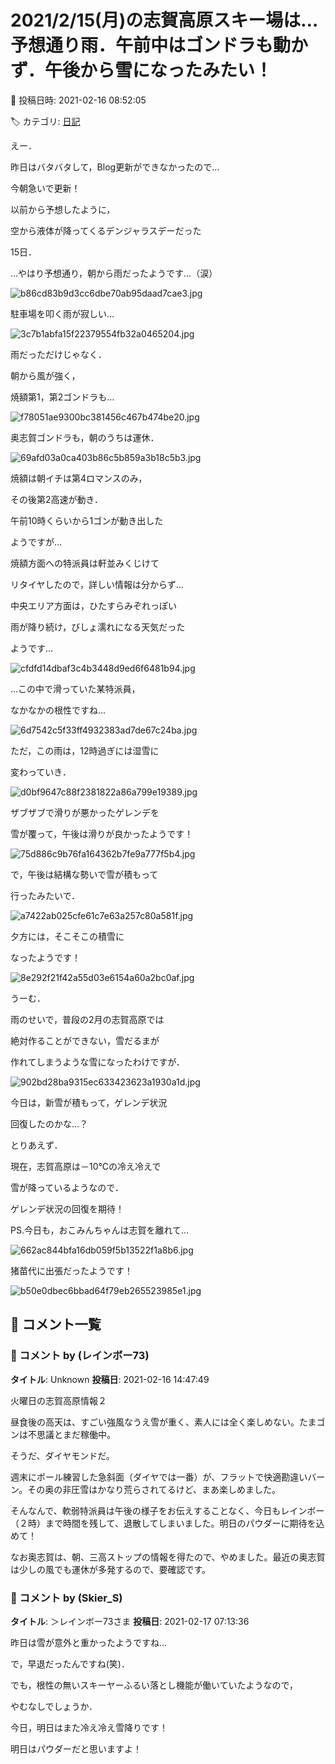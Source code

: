 # 2021/2/15(月)の志賀高原スキー場は…予想通り雨．午前中はゴンドラも動かず．午後から雪になったみたい！

📅 投稿日時: 2021-02-16 08:52:05

🏷️ カテゴリ: [日記](cc4b5682fb7b8b144980957a978653fb0.md)

えー．


昨日はバタバタして，Blog更新ができなかったので…


今朝急いで更新！





以前から予想したように，


空から液体が降ってくるデンジャラスデーだった


15日．


…やはり予想通り，朝から雨だったようです…（涙）




![b86cd83b9d3cc6dbe70ab95daad7cae3.jpg](images/b86cd83b9d3cc6dbe70ab95daad7cae3.jpg)




駐車場を叩く雨が寂しい…




![3c7b1abfa15f22379554fb32a0465204.jpg](images/3c7b1abfa15f22379554fb32a0465204.jpg)







雨だっただけじゃなく．


朝から風が強く，


焼額第1，第2ゴンドラも…




![f78051ae9300bc381456c467b474be20.jpg](images/f78051ae9300bc381456c467b474be20.jpg)




奥志賀ゴンドラも，朝のうちは運休．




![69afd03a0ca403b86c5b859a3b18c5b3.jpg](images/69afd03a0ca403b86c5b859a3b18c5b3.jpg)




焼額は朝イチは第4ロマンスのみ，


その後第2高速が動き．


午前10時くらいから1ゴンが動き出した


ようですが…


焼額方面への特派員は軒並みくじけて


リタイヤしたので，詳しい情報は分からず…





中央エリア方面は，ひたすらみぞれっぽい


雨が降り続け，びしょ濡れになる天気だった


ようです…




![cfdfd14dbaf3c4b3448d9ed6f6481b94.jpg](images/cfdfd14dbaf3c4b3448d9ed6f6481b94.jpg)




…この中で滑っていた某特派員，


なかなかの根性ですね…




![6d7542c5f33ff4932383ad7de67c24ba.jpg](images/6d7542c5f33ff4932383ad7de67c24ba.jpg)







ただ，この雨は，12時過ぎには湿雪に


変わっていき．




![d0bf9647c88f2381822a86a799e19389.jpg](images/d0bf9647c88f2381822a86a799e19389.jpg)




ザブザブで滑りが悪かったゲレンデを


雪が覆って，午後は滑りが良かったようです！




![75d886c9b76fa164362b7fe9a777f5b4.jpg](images/75d886c9b76fa164362b7fe9a777f5b4.jpg)




で，午後は結構な勢いで雪が積もって


行ったみたいで．




![a7422ab025cfe61c7e63a257c80a581f.jpg](images/a7422ab025cfe61c7e63a257c80a581f.jpg)




夕方には，そこそこの積雪に


なったようです！




![8e292f21f42a55d03e6154a60a2bc0af.jpg](images/8e292f21f42a55d03e6154a60a2bc0af.jpg)




うーむ．


雨のせいで，普段の2月の志賀高原では


絶対作ることができない，雪だるまが


作れてしまうような雪になったわけですが．




![902bd28ba9315ec633423623a1930a1d.jpg](images/902bd28ba9315ec633423623a1930a1d.jpg)




今日は，新雪が積もって，ゲレンデ状況


回復したのかな…？





とりあえず．


現在，志賀高原は－10℃の冷え冷えで


雪が降っているようなので．


ゲレンデ状況の回復を期待！





PS.今日も，おこみんちゃんは志賀を離れて…




![662ac844bfa16db059f5b13522f1a8b6.jpg](images/662ac844bfa16db059f5b13522f1a8b6.jpg)




猪苗代に出張だったようです！




![b50e0dbec6bbad64f79eb265523985e1.jpg](images/b50e0dbec6bbad64f79eb265523985e1.jpg)

## 💬 コメント一覧

### 💬 コメント by (レインボー73)
**タイトル**: Unknown
**投稿日**: 2021-02-16 14:47:49

火曜日の志賀高原情報２

昼食後の高天は、すごい強風なうえ雪が重く、素人には全く楽しめない。たまゴンは不思議とまだ稼働中。

そうだ、ダイヤモンドだ。

週末にポール練習した急斜面（ダイヤでは一番）が、フラットで快適勘違いバーン。その奥の非圧雪はかなり荒らされてるけど、まあ楽しめました。

そんなんで、軟弱特派員は午後の様子をお伝えすることなく、今日もレインボー（２時）まで時間を残して、退散してしまいました。明日のパウダーに期待を込めて！

なお奥志賀は、朝、三高ストップの情報を得たので、やめました。最近の奥志賀は少しの風でも運休が多発するので、要確認です。

### 💬 コメント by (Skier_S)
**タイトル**: ＞レインボー73さま
**投稿日**: 2021-02-17 07:13:36

昨日は雪が意外と重かったようですね…

で，早退だったんですね(笑)．

でも，根性の無いスキーヤーふるい落とし機能が働いていたようなので，

やむなしでしょうか．

今日，明日はまた冷え冷え雪降りです！

明日はパウダーだと思いますよ！

